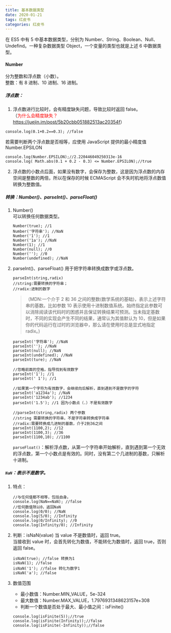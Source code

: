 ```yaml
---
title: 基本数据类型
date: 2020-01-21
tags: 红皮书
categories: 红皮书
---
```


在 ES5 中有 5 中基本数据类型，分别为 Number、String、Boolean、Null、Undefind。一种复杂数据类型 Object，一个变量的类型也就是上述 6 中数据类型。

#### Number </br>

分为整数和浮点数（小数）。 </br>
整数：有 8 进制、10 进制、16 进制。 </br>

##### 浮点数：

1. 浮点数进行比较时，会有精度缺失问题，导致比较时返回 false。 </br>
   （<span style="color:red">为什么会精度缺失？</span><a href="https://juejin.im/post/5b20cbb051882513ac20354f">https://juejin.im/post/5b20cbb051882513ac20354f</a>）

```
console.log(0.1+0.2==0.3); //false
```

若需要判断两个浮点数是否相等，应使用 JavaScript 提供的最小精度值 Number.EPSILON

```
console.log(Number.EPSILON);//2.220446049250313e-16
console.log( Math.abs(0.1 + 0.2 - 0.3) <= Number.EPSILON);//true
```

2. 浮点数的小数点后面，如果没有数字，会保存为整数，这是因为浮点数的内存空间是整数的两倍，所以在保存的时候 ECMAScript 会不失时机地将浮点数值转换为整数值。</br>

##### 转换：Number()、parseInt()、parseFloat()

1. Number()</br>
   可以转换任何数据类型。

   ```
   Number(true); //1
   Number('字符串'); //NaN
   Number('1'); //1
   Number('1a'); //NaN
   Number(1); //1
   Number(null); //0
   Number(''); //0
   Number(undefined); //NaN
   ```

2. parseInt()、parseFloat()
   用于把字符串转换成数字或浮点数。

   ```
   parseInt(string,radix)
   //string:需要转换的字符串；
   //radix:进制的数字
   ```

   > （MDN:一个介于 2 和 36 之间的整数(数学系统的基础)，表示上述字符串的基数。比如参数 10 表示使用十进制数值系统。始终指定此参数可以消除阅读该代码时的困惑并且保证转换结果可预测。当未指定基数时，不同的实现会产生不同的结果，通常认为其值默认为 10，但是如果你的代码运行在过时的浏览器中，那么请在使用时总是显式地指定 radix。)

   ```
   parseInt('字符串'); //NaN
   parseInt(''); //NaN
   parseInt(null); //NaN
   parseInt(undefined); //NaN
   parseInt(ture); //NaN

   //忽略前面的空格，指导找到有效数字
   parseInt('1'); //1
   parseInt(' 1'); //1

   //如果第一个字符为有效数字，会继续向后解析，直到遇到不是数字的字符
   parseInt('a1234a'); //NaN
   parseInt('1234ab'); //1234
   parseInt('1.5'); //1 因为小数点（.）不是有效数字

   //parseInt(string,radix) 两个参数
   //string 需要转换的字符串，不是字符串转换成字符串
   //radix:需要转换成几进制的基数，介于2到36之间
   parseInt(1100,2); //12
   parseInt(1100,3); //36
   parseInt(1100,10); //1100
   ```

   `parseFloat()`：解析浮点数，从第一个字符串开始解析，直到遇到第一个无效的浮点数，第一个小数点是有效的。同时，没有第二个几进制的基数，只解析十进制。

##### `NaN`：表示不是数字。

1. 特点：

   ```
   //与任何值都不相等，包括自身。
   console.log(NaN==NaN); //false
   //任何数值除以0，返回NaN
   console.log(0/0); //NaN
   console.log(5/0); //Infinity
   console.log(0/Infinity); //0
   console.log(Infinity/0); //Infinity
   ```

2. 判断：isNaN(value)
   当 value 不是数值时，返回 true。</br>
   当接收到 value 时，会首先转化为数值，不能转化为数值时，返回 true，否则返回 false。

   ```
   isNaN(true); //false 转换为1
   isNaN(1); //false
   isNaN('1'); //false 转化为数字1
   isNaN('a'); //false
   ```

3. 数值范围
   - 最小数值：Number.MIN_VALUE，5e-324
   - 最大数值：Number.MAX_VALUE，1.7976931348623157e+308
   - 判断一个数值是否处于最大、最小值之间：isFinite()
   ```
   console.log(isFinite(5));//true
   console.log(isFinite(Infinity));//false
   console.log(isFinite(-Infinity));//false
   ```
